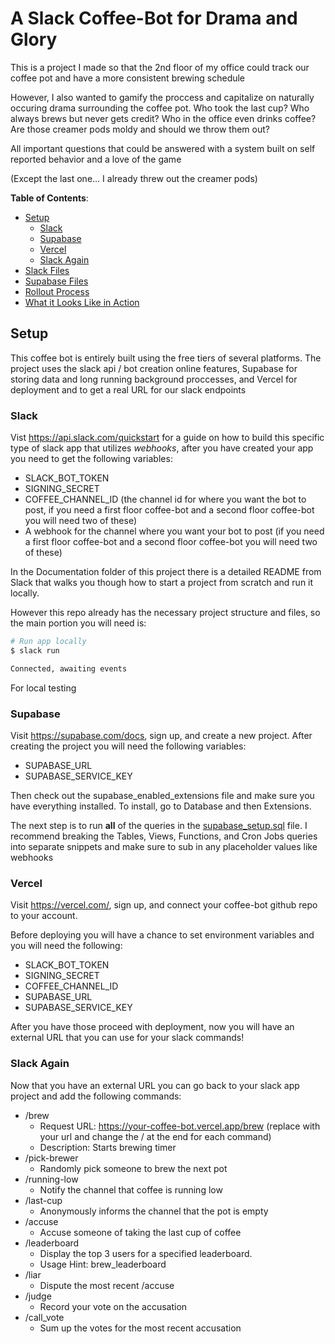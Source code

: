 # A Slack Coffee-Bot for Drama and Glory
This is a project I made so that the 2nd floor of my office could track our coffee pot and have a more consistent brewing schedule

However, 
I also wanted to gamify the proccess and capitalize on naturally occuring drama surrounding the coffee pot. 
Who took the last cup? Who always brews but never gets credit? Who in the office even drinks coffee? Are those creamer pods moldy and should we throw them out?

All important questions that could be answered with a system built on self reported behavior and a love of the game

(Except the last one... I already threw out the creamer pods)

**Table of Contents**:

- [Setup](#setup)
  - [Slack](#slack)
  - [Supabase](#supabase)
  - [Vercel](#vercel)
  - [Slack Again](#slack-again)
- [Slack Files](app)
- [Supabase Files](supabase)
- [Rollout Process](Documentation/Rollout_Process)
- [What it Looks Like in Action](Documentation/In_Action)

## Setup
This coffee bot is entirely built using the free tiers of several platforms. 
The project uses the slack api / bot creation online features, Supabase for storing data and long running background 
proccesses, and Vercel for deployment and to get a real URL for our slack endpoints

### Slack
Vist https://api.slack.com/quickstart for a guide on how to build this specific type of slack app that utilizes *webhooks*, after you have created your app you need to get the following variables:
- SLACK_BOT_TOKEN
- SIGNING_SECRET
- COFFEE_CHANNEL_ID (the channel id for where you want the bot to post, if you need a first floor coffee-bot and a second floor coffee-bot you will need two of these)
- A webhook for the channel where you want your bot to post (if you need a first floor coffee-bot and a second floor coffee-bot you will need two of these)

In the Documentation folder of this project there is a detailed README from Slack that walks you though how to start a project from scratch and run it locally.

However this repo already has the necessary project structure and files, so the main portion you will need is:

```zsh
# Run app locally
$ slack run

Connected, awaiting events
```
For local testing
### Supabase
Visit https://supabase.com/docs, sign up, and create a new project. After creating the project you will need the following variables:
- SUPABASE_URL
- SUPABASE_SERVICE_KEY

Then check out the supabase_enabled_extensions file and make sure you have everything installed.
To install, go to Database and then Extensions.

The next step is to run **all** of the queries in the [supabase_setup.sql](Documentation/supabase/supabase_setup.sql) file. I recommend breaking the Tables, Views, Functions, 
and Cron Jobs queries into separate snippets and make sure to sub in any placeholder values like webhooks

### Vercel
Visit https://vercel.com/, sign up, and connect your coffee-bot github repo to your account. 

Before deploying you will have a chance to set environment variables and you will need the following:
- SLACK_BOT_TOKEN
- SIGNING_SECRET
- COFFEE_CHANNEL_ID
- SUPABASE_URL
- SUPABASE_SERVICE_KEY

After you have those proceed with deployment, now you will have an external URL that you can use for your slack commands!

### Slack Again
Now that you have an external URL you can go back to your slack app project and add the following commands:
- /brew
  - Request URL: https://your-coffee-bot.vercel.app/brew (replace with your url and change the / at the end for each command)
  - Description: Starts brewing timer
- /pick-brewer
  - Randomly pick someone to brew the next pot
- /running-low
  - Notify the channel that coffee is running low
- /last-cup
  - Anonymously informs the channel that the pot is empty
- /accuse
  - Accuse someone of taking the last cup of coffee
- /leaderboard
  - Display the top 3 users for a specified leaderboard.
  - Usage Hint: brew_leaderboard
- /liar
  - Dispute the most recent /accuse
- /judge
  - Record your vote on the accusation
- /call_vote
  - Sum up the votes for the most recent accusation
